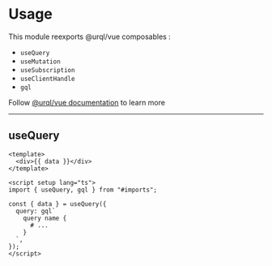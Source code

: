 # Usage

This module reexports @urql/vue composables :
- `useQuery`
- `useMutation`
- `useSubscription`
- `useClientHandle`
- `gql`

Follow [@urql/vue documentation](https://formidable.com/open-source/urql/docs/basics/vue/) to learn more

---

## useQuery

```vue
<template>
  <div>{{ data }}</div>
</template>

<script setup lang="ts">
import { useQuery, gql } from "#imports";

const { data } = useQuery({
  query: gql`
    query name {
      # ...
    }
  `,
});
</script>
```
